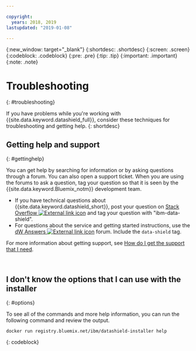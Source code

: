 ```yaml
---

copyright:
  years: 2018, 2019
lastupdated: "2019-01-08"

---
```


{:new_window: target="_blank"}
{:shortdesc: .shortdesc}
{:screen: .screen}
{:codeblock: .codeblock}
{:pre: .pre}
{:tip: .tip}
{:important: .important}
{:note: .note}

# Troubleshooting
{: #troubleshooting}

If you have problems while you're working with {{site.data.keyword.datashield_full}}, consider these techniques for troubleshooting and getting help.
{: shortdesc}

## Getting help and support
{: #gettinghelp}

You can get help by searching for information or by asking questions through a forum. You can also open a support ticket. When you are using the forums to ask a question, tag your question so that it is seen by the {{site.data.keyword.Bluemix_notm}} development team.
  * If you have technical questions about {{site.data.keyword.datashield_short}}, post your question on <a href="https://stackoverflow.com/search?q=ibm-data-shield" target="_blank">Stack Overflow <img src="../../icons/launch-glyph.svg" alt="External link icon"></a> and tag your question with "ibm-data-shield".
  * For questions about the service and getting started instructions, use the <a href="https://developer.ibm.com/answers/topics/data-shield/" target="_blank">dW Answers <img src="../../icons/launch-glyph.svg" alt="External link icon"></a> forum. Include the `data-shield` tag.

For more information about getting support, see [How do I get the support that I need](/docs/get-support/howtogetsupport.html#getting-customer-support).

</br>

## I don't know the options that I can use with the installer
{: #options}

To see all of the commands and more help information, you can run the following command and review the output.

```
docker run registry.bluemix.net/ibm/datashield-installer help
```
{: codeblock}
